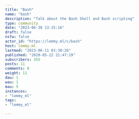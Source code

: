 ```yaml
---
title: "Bash" 
name: "bash"
description: "Talk about the Bash Shell and Bash scripting"
type: community
date: "2023-06-30 13:15:16"
draft: false
nsfw: false
actor_id: "https://lemmy.ml/c/bash"
host: lemmy.ml
lastmod: "2023-06-11 03:30:26"
published: "2020-05-22 21:47:19"
subscribers: 355
posts: 11
comments: 8
weight: 11
dau: 1
wau: 1
mau: 5
instances:
- "lemmy_ml"
tags: 
- "lemmy_ml"

---
```


